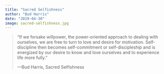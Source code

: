 ```yaml
---
title: "Sacred Selfishness"
author: "Bud Harris"
date: "2019-04-30"
image: sacred-selfishness.jpg
---
```


> “If we forsake willpower, the power-oriented approach to dealing with ourselves, we are free to turn to love and desire for motivation. Self-discipline then becomes self-commitment or self-discipleship and is energized by our desire to know and love ourselves and to experience life more fully.”
>
> —Bud Harris, Sacred Selfishness
